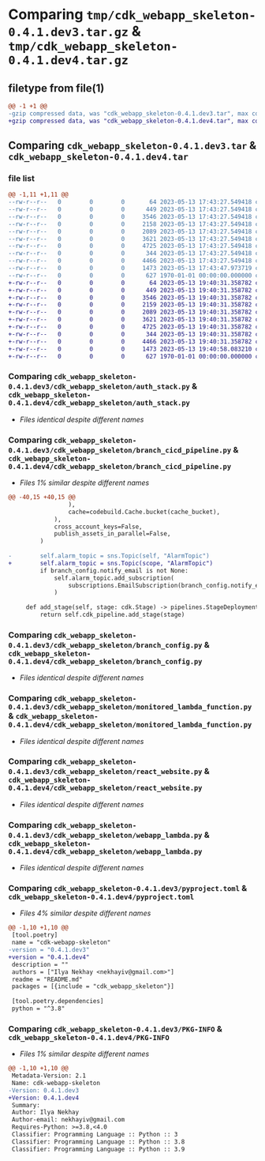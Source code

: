# Comparing `tmp/cdk_webapp_skeleton-0.4.1.dev3.tar.gz` & `tmp/cdk_webapp_skeleton-0.4.1.dev4.tar.gz`

## filetype from file(1)

```diff
@@ -1 +1 @@
-gzip compressed data, was "cdk_webapp_skeleton-0.4.1.dev3.tar", max compression
+gzip compressed data, was "cdk_webapp_skeleton-0.4.1.dev4.tar", max compression
```

## Comparing `cdk_webapp_skeleton-0.4.1.dev3.tar` & `cdk_webapp_skeleton-0.4.1.dev4.tar`

### file list

```diff
@@ -1,11 +1,11 @@
--rw-r--r--   0        0        0       64 2023-05-13 17:43:27.549418 cdk_webapp_skeleton-0.4.1.dev3/README.md
--rw-r--r--   0        0        0      449 2023-05-13 17:43:27.549418 cdk_webapp_skeleton-0.4.1.dev3/cdk_webapp_skeleton/__init__.py
--rw-r--r--   0        0        0     3546 2023-05-13 17:43:27.549418 cdk_webapp_skeleton-0.4.1.dev3/cdk_webapp_skeleton/auth_stack.py
--rw-r--r--   0        0        0     2158 2023-05-13 17:43:27.549418 cdk_webapp_skeleton-0.4.1.dev3/cdk_webapp_skeleton/branch_cicd_pipeline.py
--rw-r--r--   0        0        0     2089 2023-05-13 17:43:27.549418 cdk_webapp_skeleton-0.4.1.dev3/cdk_webapp_skeleton/branch_config.py
--rw-r--r--   0        0        0     3621 2023-05-13 17:43:27.549418 cdk_webapp_skeleton-0.4.1.dev3/cdk_webapp_skeleton/monitored_lambda_function.py
--rw-r--r--   0        0        0     4725 2023-05-13 17:43:27.549418 cdk_webapp_skeleton-0.4.1.dev3/cdk_webapp_skeleton/react_website.py
--rw-r--r--   0        0        0      344 2023-05-13 17:43:27.549418 cdk_webapp_skeleton-0.4.1.dev3/cdk_webapp_skeleton/test_utils.py
--rw-r--r--   0        0        0     4466 2023-05-13 17:43:27.549418 cdk_webapp_skeleton-0.4.1.dev3/cdk_webapp_skeleton/webapp_lambda.py
--rw-r--r--   0        0        0     1473 2023-05-13 17:43:47.973719 cdk_webapp_skeleton-0.4.1.dev3/pyproject.toml
--rw-r--r--   0        0        0      627 1970-01-01 00:00:00.000000 cdk_webapp_skeleton-0.4.1.dev3/PKG-INFO
+-rw-r--r--   0        0        0       64 2023-05-13 19:40:31.358782 cdk_webapp_skeleton-0.4.1.dev4/README.md
+-rw-r--r--   0        0        0      449 2023-05-13 19:40:31.358782 cdk_webapp_skeleton-0.4.1.dev4/cdk_webapp_skeleton/__init__.py
+-rw-r--r--   0        0        0     3546 2023-05-13 19:40:31.358782 cdk_webapp_skeleton-0.4.1.dev4/cdk_webapp_skeleton/auth_stack.py
+-rw-r--r--   0        0        0     2159 2023-05-13 19:40:31.358782 cdk_webapp_skeleton-0.4.1.dev4/cdk_webapp_skeleton/branch_cicd_pipeline.py
+-rw-r--r--   0        0        0     2089 2023-05-13 19:40:31.358782 cdk_webapp_skeleton-0.4.1.dev4/cdk_webapp_skeleton/branch_config.py
+-rw-r--r--   0        0        0     3621 2023-05-13 19:40:31.358782 cdk_webapp_skeleton-0.4.1.dev4/cdk_webapp_skeleton/monitored_lambda_function.py
+-rw-r--r--   0        0        0     4725 2023-05-13 19:40:31.358782 cdk_webapp_skeleton-0.4.1.dev4/cdk_webapp_skeleton/react_website.py
+-rw-r--r--   0        0        0      344 2023-05-13 19:40:31.358782 cdk_webapp_skeleton-0.4.1.dev4/cdk_webapp_skeleton/test_utils.py
+-rw-r--r--   0        0        0     4466 2023-05-13 19:40:31.358782 cdk_webapp_skeleton-0.4.1.dev4/cdk_webapp_skeleton/webapp_lambda.py
+-rw-r--r--   0        0        0     1473 2023-05-13 19:40:58.083210 cdk_webapp_skeleton-0.4.1.dev4/pyproject.toml
+-rw-r--r--   0        0        0      627 1970-01-01 00:00:00.000000 cdk_webapp_skeleton-0.4.1.dev4/PKG-INFO
```

### Comparing `cdk_webapp_skeleton-0.4.1.dev3/cdk_webapp_skeleton/auth_stack.py` & `cdk_webapp_skeleton-0.4.1.dev4/cdk_webapp_skeleton/auth_stack.py`

 * *Files identical despite different names*

### Comparing `cdk_webapp_skeleton-0.4.1.dev3/cdk_webapp_skeleton/branch_cicd_pipeline.py` & `cdk_webapp_skeleton-0.4.1.dev4/cdk_webapp_skeleton/branch_cicd_pipeline.py`

 * *Files 1% similar despite different names*

```diff
@@ -40,15 +40,15 @@
                 ),
                 cache=codebuild.Cache.bucket(cache_bucket),
             ),
             cross_account_keys=False,
             publish_assets_in_parallel=False,
         )
 
-        self.alarm_topic = sns.Topic(self, "AlarmTopic")
+        self.alarm_topic = sns.Topic(scope, "AlarmTopic")
         if branch_config.notify_email is not None:
             self.alarm_topic.add_subscription(
                 subscriptions.EmailSubscription(branch_config.notify_email)
             )
 
     def add_stage(self, stage: cdk.Stage) -> pipelines.StageDeployment:
         return self.cdk_pipeline.add_stage(stage)
```

### Comparing `cdk_webapp_skeleton-0.4.1.dev3/cdk_webapp_skeleton/branch_config.py` & `cdk_webapp_skeleton-0.4.1.dev4/cdk_webapp_skeleton/branch_config.py`

 * *Files identical despite different names*

### Comparing `cdk_webapp_skeleton-0.4.1.dev3/cdk_webapp_skeleton/monitored_lambda_function.py` & `cdk_webapp_skeleton-0.4.1.dev4/cdk_webapp_skeleton/monitored_lambda_function.py`

 * *Files identical despite different names*

### Comparing `cdk_webapp_skeleton-0.4.1.dev3/cdk_webapp_skeleton/react_website.py` & `cdk_webapp_skeleton-0.4.1.dev4/cdk_webapp_skeleton/react_website.py`

 * *Files identical despite different names*

### Comparing `cdk_webapp_skeleton-0.4.1.dev3/cdk_webapp_skeleton/webapp_lambda.py` & `cdk_webapp_skeleton-0.4.1.dev4/cdk_webapp_skeleton/webapp_lambda.py`

 * *Files identical despite different names*

### Comparing `cdk_webapp_skeleton-0.4.1.dev3/pyproject.toml` & `cdk_webapp_skeleton-0.4.1.dev4/pyproject.toml`

 * *Files 4% similar despite different names*

```diff
@@ -1,10 +1,10 @@
 [tool.poetry]
 name = "cdk-webapp-skeleton"
-version = "0.4.1.dev3"
+version = "0.4.1.dev4"
 description = ""
 authors = ["Ilya Nekhay <nekhayiv@gmail.com>"]
 readme = "README.md"
 packages = [{include = "cdk_webapp_skeleton"}]
 
 [tool.poetry.dependencies]
 python = "^3.8"
```

### Comparing `cdk_webapp_skeleton-0.4.1.dev3/PKG-INFO` & `cdk_webapp_skeleton-0.4.1.dev4/PKG-INFO`

 * *Files 1% similar despite different names*

```diff
@@ -1,10 +1,10 @@
 Metadata-Version: 2.1
 Name: cdk-webapp-skeleton
-Version: 0.4.1.dev3
+Version: 0.4.1.dev4
 Summary: 
 Author: Ilya Nekhay
 Author-email: nekhayiv@gmail.com
 Requires-Python: >=3.8,<4.0
 Classifier: Programming Language :: Python :: 3
 Classifier: Programming Language :: Python :: 3.8
 Classifier: Programming Language :: Python :: 3.9
```


